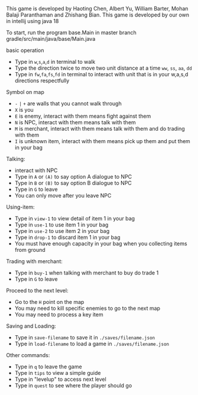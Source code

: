 This game is developed by Haoting Chen, Albert Yu, William Barter, Mohan Balaji Paranthaman and Zhishang Bian. This game is developed by our own in intellij using java 18

To start, run the program base.Main in master branch gradle/src/main/java/base/Main.java

basic operation
- Type in `w`,`s`,`a`,`d` in terminal to walk
- Type the direction twice to move two unit distance at a time `ww`, `ss`, `aa`, `dd`
- Type in `fw`,`fa`,`fs`,`fd` in terminal to interact with unit that is in your w,a,s,d directions respectfully


Symbol on map
- `-` `|` `+` are walls that you cannot walk through
- `X` is you
- `E` is enemy, interact with them means fight against them
- `N` is NPC, interact with them means talk with them
- `M` is merchant, interact with them means talk with them and do trading with them
- `I` is unknown item, interact with them means pick up them and put them in your bag


Talking:
- interact with NPC
- Type in `A` or `(A)` to say option A dialogue to NPC
- Type in `B` or `(B)` to say option B dialogue to NPC
- Type in `G` to leave
- You can only move after you leave NPC 

Using-item:
- Type in `view-1` to view detail of item 1 in your bag
- Type in `use-1` to use item 1 in your bag
- Type in `use-2` to use item 2 in your bag
- Type in `drop-1` to discard item 1 in your bag
- You must have enough capacity in your bag when you collecting items from ground

Trading with merchant:
- Type in `buy-1` when talking with merchant to buy do trade 1
- Type in `G` to leave

Proceed to the next level:
- Go to the `H` point on the map
- You may need to kill specific enemies to go to the next map
- You may need to process a key item

Saving and Loading:
- Type in `save-filename` to save it in `./saves/filename.json`
- Type in `load-filename` to load a game in `./saves/filename.json`

Other commands:
- Type in `q` to leave the game
- Type in `tips` to view a simple guide
- Type in "levelup" to access next level
- Type in `quest` to see where the player should go